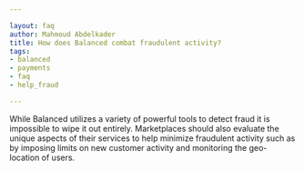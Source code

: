 ```yaml
---

layout: faq
author: Mahmoud Abdelkader
title: How does Balanced combat fraudulent activity?
tags:
- balanced
- payments
- faq
- help_fraud

---
```


While Balanced utilizes a variety of powerful tools to detect fraud it is impossible to wipe it out entirely. Marketplaces should also evaluate the unique aspects of their services to help minimize fraudulent activity such as by imposing limits on new customer activity and monitoring the geo-location of users.
